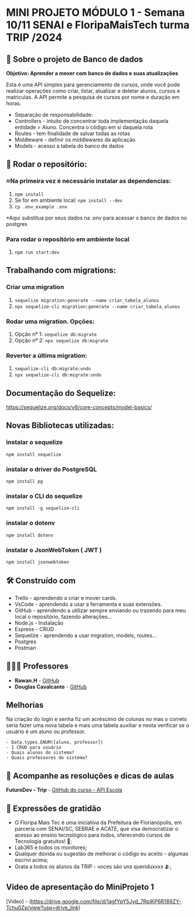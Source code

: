 # MINI PROJETO MÓDULO 1 - Semana 10/11 SENAI e FloripaMaisTech turma TRIP /2024

## 🏦 Sobre o projeto de Banco de dados

**Objetivo: Aprender a mexer com banco de dados e suas atualizações**

  Esta é uma API simples para gerenciamento de cursos, onde você pode realizar operações como criar, listar, atualizar e deletar alunos, cursos e matriculas.
  A API permite a pesquisa de cursos por nome e duração em horas.

   - Separação de responsabilidade: 
  - Controllers - intuito de concentrar toda implementação daquela entidade = Aluno. Concentra o código em si daquela rota
  - Routes - tem finalidade de salvar todas as rotas
  - Middleware - definir os middlewares da aplicação
  - Models - acesso a tabela do banco de dados

## 🤖 Rodar o repositório:

### ≈Na primeira vez é necessário instalar as dependencias:

1. `npm install`
2. Se for em ambiente local: `npm install --dev`
3. `cp .env_example .env`

*Aqui substitua por seus dados na .env para acessar o banco de dados no postgres

### Para rodar o repositório em ambiente local

1. `npm run start:dev`

## Trabalhando com migrations:

### Criar uma migration

1. `sequelize migration:generate --name criar_tabela_alunos`
2. `npx sequelize-cli migration:generate --name criar_tabela_alunos`

### Rodar uma migration. Opções:

1. Opção nº 1: `sequelize db:migrate`
2. Opção nº 2: `npx sequelize db:migrate`

### Reverter a última migration:

1. `sequelize-cli db:migrate:undo`
2. `npx sequelize-cli db:migrate:undo`

## Documentação do Sequelize:

https://sequelize.org/docs/v6/core-concepts/model-basics/

## Novas Bibliotecas utilizadas:

### instalar o sequelize

`npm install sequelize`

### instalar o driver do PostgreSQL

`npm install pg`

### instalar o CLI do sequelize

`npm install -g sequelize-cli`

### instalar o dotenv

`npm install dotenv`

### instalar o JsonWebToken ( JWT )

`npm install jsonwebtoken`


## 🛠️ Construído com

- Trello - aprendendo a criar e mover cards.
- VsCode - aprendendo a usar a ferramenta e suas extensões.
- GitHub - aprendendo a utilizar sempre enviando ou trazendo para meu local o repositório, fazendo alterações...
- Node.js - Instalação
- Express - CRUD
- Sequelize - aprendendo a usar migration, models, routes...
- Postgres
- Postman 
  

## 🧑🏻‍🏫 Professores

* **Rawan.H** - [GitHub](https://github.com/Hawangledt)
* **Douglas Cavalcante** - [GitHub](https://github.com/douglas-cavalcante)


## Melhorias

Na criação do login e senha fiz um acréscimo de colunas no <aluno> mas o correto seria fazer uma nova tabela <usuario> e mais uma tabela auxiliar <permissao> e nesta verificar se o usuário é um aluno ou professor. 

    - Data.types.ENUM([aluno, professor])
    - 1 CRUD para usuário
    - Quais alunos do sistema?
    - Quais professores do sistema?

 
## 📄 Acompanhe as resoluções e dicas de aulas

**FuturoDev - Trip** - [GitHub do curso - API Escola](https://github.com/FuturoDEV-Trip/api_escola)


## 🎁 Expressões de gratidão

* O Floripa Mais Tec é uma iniciativa da Prefeitura de Florianópolis, em parceria com SENAI/SC, SEBRAE e ACATE, que visa democratizar o acesso ao ensino tecnológico para todos, oferecendo cursos de Tecnologia gratuitos!  📢;
* Lab365 e todos os monitores;
* Qualquer dúvida ou sugestão de melhorar o código eu aceito - algumas escrivi acima;
* Grata a todos os alunos da TRIP - voces são uns queriduxxxx 🫂;


## Video de apresentação do MiniProjeto 1

[Video] - (https://drive.google.com/file/d/1agfYpY5Jyd_7RpiKP6R189ZY-Tchu0Zp/view?usp=drive_link)
